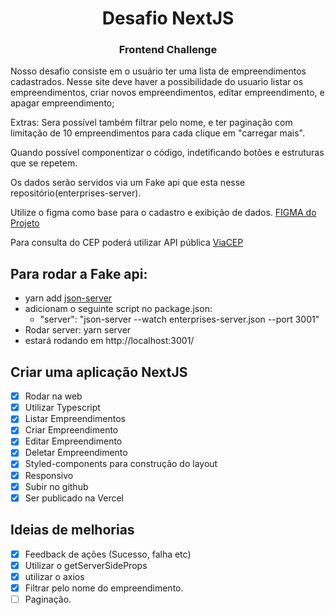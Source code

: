 <h1 align="center">
   Desafio NextJS
  
<br>
<h3 align="center">
Frontend Challenge
   
<br>
</h3>
</h1>

Nosso desafio consiste em o usuário ter uma lista de empreendimentos cadastrados. Nesse site deve haver a possibilidade do usuario listar os empreendimentos, criar novos empreendimentos, editar empreendimento, e apagar empreendimento;

Extras: Sera possível também filtrar pelo nome, e ter paginação com limitação de 10 empreendimentos para cada clique em "carregar mais".

Quando possível componentizar o código, indetificando botões e estruturas que se repetem.

Os dados serão servidos via um Fake api que esta nesse repositório(enterprises-server).

Utilize o figma como base para o cadastro e exibição de dados. [FIGMA do Projeto](https://www.figma.com/file/UNhabLNoT4YDCFijcfE3w1/Desafio-2.0?node-id=0%3A1) 

Para consulta do CEP poderá utilizar API pública [ViaCEP](https://viacep.com.br/)

## Para rodar a Fake api: 
  - yarn add [json-server](https://www.npmjs.com/package/json-server)
  - adicionam o seguinte script no package.json:
    - "server": "json-server --watch enterprises-server.json --port 3001"
  - Rodar server: yarn server
  - estará rodando em http://localhost:3001/

## Criar uma aplicação NextJS
- [x] Rodar na web
- [x] Utilizar Typescript
- [x] Listar Empreendimentos
- [x] Criar Empreendimento
- [x] Editar Empreendimento
- [x] Deletar Empreendimento
- [x] Styled-components para construção do layout 
- [x] Responsivo
- [x] Subir no github
- [x] Ser publicado na Vercel

## Ideias de melhorias
- [x] Feedback de ações (Sucesso, falha etc)
- [x] Utilizar o getServerSideProps
- [x] utilizar o axios
- [x] Filtrar pelo nome do empreendimento.
- [ ] Paginação.